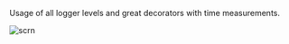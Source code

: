 Usage of all logger levels and great decorators with time measurements. 

![scrn](https://user-images.githubusercontent.com/35482401/103454483-83361900-4c99-11eb-9aab-4dfb39f67ac9.png)
